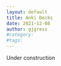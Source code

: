 ```yaml
---
layout: default
title: Anki Decks 
date: 2021-12-08
author: gjgress
#category: 
#tags: 
---
```


Under construction
